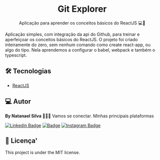 <h1 align="center">
    Git Explorer
</h1>
<p align="center"> Aplicação para aprender os conceitos básicos do ReactJS 💻🚀 </p>

Aplicação simples, com integração da api do Github, para treinar e aperfeiçoar
os conceitos básicos do ReactJS. O projeto foi criado inteiramente do zero, sem nenhum
comando como create react-app, ou algo do tipo.
Nela aprendemos a configurar o babel, webpack e também o typescript.

<h2 id="technologies"> 🛠 Tecnologias </h2>

- [ReactJS](https://reactjs.org)

<h2 id="author"> 💻 Autor </h2>

<strong> By Natanael Silva </strong> 👊🏾🚀
Vamos se conectar. Minhas principais plataformas

[![Linkedin Badge](https://img.shields.io/badge/-natanaelsilva-blue?style=flat-square&logo=Linkedin&logoColor=white&link=https://www.linkedin.com/in/silvanatanael/)](https://www.linkedin.com/in/silvanatanael/)
[![Badge](https://img.shields.io/badge/-rocketseat-8257e5?style=flat-square&logoColor=white&link=https://app.rocketseat.com.br/me/natanaelsilva)](https://app.rocketseat.com.br/me/natanaelsilva)
[![Instagram Badge](https://img.shields.io/badge/-natanaelsilva-c43b94?style=flat-square&logo=Instagram&logoColor=white&link=https://instagram.com/silvaanata)](https://instagram.com/silvaanata)

<h2 id="license"> 📝 Licença' </h2>

This project is under the MIT license.
